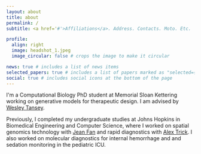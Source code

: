 ```yaml
---
layout: about
title: about
permalink: /
subtitle: <a href='#'>Affiliations</a>. Address. Contacts. Moto. Etc.

profile:
  align: right
  image: headshot_1.jpeg
  image_circular: false # crops the image to make it circular

news: true # includes a list of news items
selected_papers: true # includes a list of papers marked as "selected={true}"
social: true # includes social icons at the bottom of the page
---
```


I'm a Computational Biology PhD student at Memorial Sloan Kettering working on generative models for therapeutic design. I am advised by [Wesley Tansey](https://wesleytansey.com/). 

Previously, I completed my undergraduate studies at Johns Hopkins in Biomedical Engineering and Computer Science, where I worked on spatial genomics technology with [Jean Fan](https://jef.works/) and rapid diagnostics with [Alex Trick](https://www.linkedin.com/in/alextrickphd/). I also worked on molecular diagnostics for internal hemorrhage and and sedation monitoring in the pediatric ICU.  